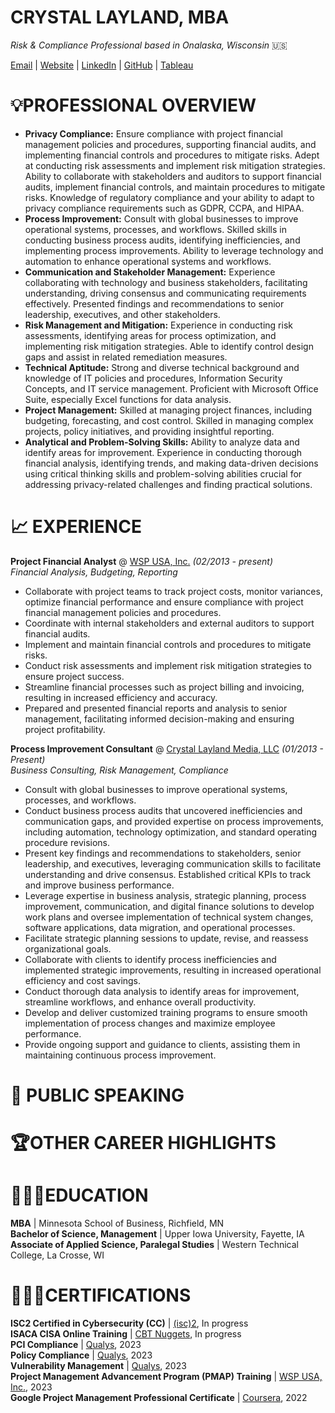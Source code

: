 # **CRYSTAL LAYLAND, MBA**
_Risk & Compliance Professional based in Onalaska, Wisconsin_ 🇺🇸 <br>

[Email](mailto:crystal@crystallayland.com) | [Website](https://www.crystallayland.com) | [LinkedIn](https://www.linkedin.com/in/crystallayland/) | [GitHub](https://github.com/crystallayland) | [Tableau](https://public.tableau.com/app/profile/crystal.layland)

# 💡**PROFESSIONAL OVERVIEW**

- **Privacy Compliance:** Ensure compliance with project financial management policies and procedures, supporting financial audits, and implementing financial controls and procedures to mitigate risks. Adept at conducting risk assessments and implement risk mitigation strategies. Ability to collaborate with stakeholders and auditors to support financial audits, implement financial controls, and maintain procedures to mitigate risks. Knowledge of regulatory compliance and your ability to adapt to privacy compliance requirements such as GDPR, CCPA, and HIPAA. <br>
- **Process Improvement:** Consult with global businesses to improve operational systems, processes, and workflows. Skilled skills in conducting business process audits, identifying inefficiencies, and implementing process improvements. Ability to leverage technology and automation to enhance operational systems and workflows.  <br>
- **Communication and Stakeholder Management:** Experience collaborating with technology and business stakeholders, facilitating understanding, driving consensus and communicating requirements effectively. Presented findings and recommendations to senior leadership, executives, and other stakeholders. <br>
- **Risk Management and Mitigation:** Experience in conducting risk assessments, identifying areas for process optimization, and implementing risk mitigation strategies. Able to identify control design gaps and assist in related remediation measures.  <br>
- **Technical Aptitude:** Strong and diverse technical background and knowledge of IT policies and procedures, Information Security Concepts, and IT service management. Proficient with Microsoft Office Suite, especially Excel functions for data analysis.  <br>
- **Project Management:** Skilled at managing project finances, including budgeting, forecasting, and cost control. Skilled in managing complex projects, policy initiatives, and providing insightful reporting.  <br>
- **Analytical and Problem-Solving Skills:** Ability to analyze data and identify areas for improvement. Experience in conducting thorough financial analysis, identifying trends, and making data-driven decisions using critical thinking skills and problem-solving abilities crucial for addressing privacy-related challenges and finding practical solutions.  <br>

# 📈 **EXPERIENCE**

**Project Financial Analyst**  @ [WSP USA, Inc.](https://www.wsp.com/en-us) <i>(02/2013 - present)</i><br>
<I>Financial Analysis, Budgeting, Reporting</I> <br>

* Collaborate with project teams to track project costs, monitor variances, optimize financial performance and ensure compliance with project financial management policies and procedures. 
* Coordinate with internal stakeholders and external auditors to support financial audits. 
* Implement and maintain financial controls and procedures to mitigate risks. 
* Conduct risk assessments and implement risk mitigation strategies to ensure project success. 
* Streamline financial processes such as project billing and invoicing, resulting in increased efficiency and accuracy. 
* Prepared and presented financial reports and analysis to senior management, facilitating informed decision-making and ensuring project profitability. 

**Process Improvement Consultant** @ [Crystal Layland Media, LLC](https://www.crystallayland.com) <i>(01/2013 - Present)</i>  <br>
<I>Business Consulting, Risk Management, Compliance</I> <br>

* Consult with global businesses to improve operational systems, processes, and workflows.  
* Conduct business process audits that uncovered inefficiencies and communication gaps, and provided expertise on process improvements, including automation, technology optimization, and standard operating procedure revisions. 
* Present key findings and recommendations to stakeholders, senior leadership, and executives, leveraging communication skills to facilitate understanding and drive consensus. Established critical KPIs to track and improve business performance. 
* Leverage expertise in business analysis, strategic planning, process improvement, communication, and digital finance solutions to develop work plans and oversee implementation of technical system changes, software applications, data migration, and operational processes.  
* Facilitate strategic planning sessions to update, revise, and reassess organizational goals. 
* Collaborate with clients to identify process inefficiencies and implemented strategic improvements, resulting in increased operational efficiency and cost savings. 
* Conduct thorough data analysis to identify areas for improvement, streamline workflows, and enhance overall productivity. 
* Develop and deliver customized training programs to ensure smooth implementation of process changes and maximize employee performance. 
* Provide ongoing support and guidance to clients, assisting them in maintaining continuous process improvement. <br>

# 🎤 **PUBLIC SPEAKING**


# 🏆**OTHER CAREER HIGHLIGHTS**


# 👩🏼‍🎓**EDUCATION**

**MBA** | Minnesota School of Business, Richfield, MN <br>
**Bachelor of Science, Management** | Upper Iowa University, Fayette, IA <br>
**Associate of Applied Science, Paralegal Studies** | Western Technical College, La Crosse, WI  <br>

# 👩🏼‍💻**CERTIFICATIONS**

**ISC2 Certified in Cybersecurity (CC)** | [(isc)2](https://www.isc2.org), In progress <br>
**ISACA CISA Online Training** | [CBT Nuggets](https://www.cbtnuggets.com/it-training/cyber-security/isaca-cisa), In progress <br>
**PCI Compliance** | [Qualys](https://www.qualys.com), 2023 <br>
**Policy Compliance** | [Qualys](https://www.qualys.com), 2023 <br>
**Vulnerability Management** | [Qualys](https://www.qualys.com), 2023 <br>
**Project Management Advancement Program (PMAP) Training** | [WSP USA, Inc.](https://www.wsp.com/en-us), 2023 <br>
**Google Project Management Professional Certificate** | [Coursera](https://coursera.org/share/64abd20ea259506709d308e763255337), 2022 <br>

